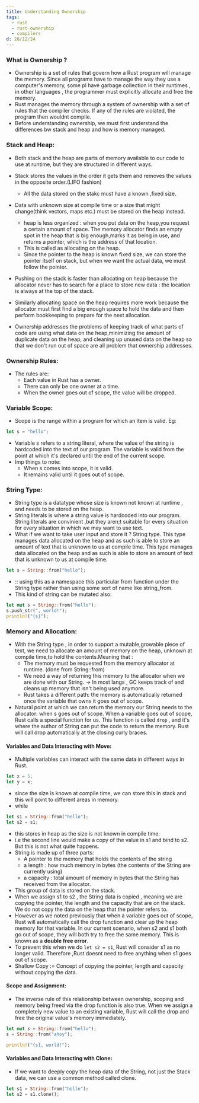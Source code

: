 ```yaml
---
title: Understanding Ownership
tags:
  - rust
  - rust-ownership
  - compilers
d: 28/12/24
---
```

### What is Ownership ?
- Ownership is a set of rules that govern how a Rust program will manage the memory. Since all programs have to manage the way they use a computer's memory, some pl have garbage collection in their runtimes , in other languages , the programmer must explicitly allocate and free the memory.
- Rust manages the memory through a system of ownership with a set of rules that the compiler checks. If any of the rules are violated, the program then wouldnt compile.
- Before understanding ownership, we must first understand the differences bw stack and heap and how is memory managed.
### Stack and Heap:
- Both stack and the heap are parts of memory available to our code to use at runtime, but they are structured in different ways. 
- Stack stores the values in the order it gets them and removes the values in the opposite order.(LIFO fashion)
	- All the data stored on the stakc must have a known ,fixed size.
- Data with unknown size at compile time or a size that might change(think vectors, maps etc.) must be stored on the heap instead.
	- heap is less organized : when you put data on the heap,you request a certain amount of space. The memory allocator finds an empty spot in the heap that is big enough,marks it as being in use, and returns a pointer, which is the address of that location.
	- This is called as allocating on the heap.
	- Since the pointer to the heap is known fixed size, we can store the pointer itself on stack, but when we want the actual data, we must follow the pointer.
- Pushing on the stack is faster than allocating on heap because the allocator never has to search for a place to store new data : the location is always at the top of the stack.
- Similarly allocating space on the heap requires more work because the allocator must first find a big enough space to hold the data and then perform bookkeeping to prepare for the next allocation.

- Ownership addresses the problems of keeping track of what parts of code are using what data on the heap,minimizing the amount of duplicate data on the heap, and cleaning up unused data on the heap so that we don't run out of space are all problem that ownership addresses.

### Ownership Rules:
- The rules are:
	- Each value in Rust has a owner.
	- There can only be one owner at a time.
	- When the owner goes out of scope, the value will be dropped.

### Variable Scope:
- Scope is the range within a program for which an item is valid. Eg:
```rust 
let s = "hello";
```
- Variable s refers to a string literal, where the value of the string is hardcoded into the text of our program. The variable is valid from the point at which it's declared until the end of the current scope. 
- Imp things to note:
	- When s comes into scope, it is valid.
	- It remains valid until it goes out of scope.
### String Type:
- String type is a datatype whose size is known not known at runtime , and needs to be stored on the heap.
- String literals is where a string value is hardcoded into our program. String literals are convinient ,but they aren;t suitable for every situation for every situation in which we may want to use text.
- What if we want to take user input and store it ? String type. This type manages data allocated on the heap and as such is able to store an amount of text that is unknown to us at compile time. This type manages data allocated on the heap and as such is able to store an amount of text that is unknown to us at compile time.
```rust
let s = String::from("hello");
```
- :: using this as a namespace this particular from function under the String type rather than using some sort of name like string_from.
- This kind of string can be mutated also:
```rust 
let mut s = String::from("hello");
s.push_str(", world!");
println!("{s}");
```

### Memory and Allocation:
- With the String type , in order to support a mutable,growable piece of text, we need to allocate an amount of memory on the heap, unknown at compile time,to hold the contents.Meaning that :
	- The memory must be requested from the memory allocator at runtime. (done from String::from)
	- We need a way of returning this memory to the allocator when we are done with our String. -> In most langs , GC keeps track of and cleans up memory that isn't being used anymore. 
	- Rust takes a different path: the memory is automatically returned once the variable that owns it goes out of scope.
- Natural point at which we can return the memory our String needs to the allocator: when s goes out of scope. When a variable goes out of scope, Rust calls a special function for us. This function is called `drop` , and it's where the author of String can put the code to return the memory. Rust will call drop automatically at the closing curly braces.

#### Variables and Data Interacting with Move:
- Multiple variables can interact with the same data in different ways in Rust.
```rust 
let x = 5;
let y = x;
```
- since the size is known at compile time, we can store this in stack and this will point to different areas in memory.
- while 
```rust 
let s1 = String::from("hello");
let s2 = s1;
```
- this stores in heap as the size is not known in compile time.
- i.e the second line would make a copy of the value in s1 and bind to s2. But this is not what quite happens.
- String is made up of three parts:
	- A pointer to the memory that holds the contents of the string 
	- a length : how much memory in bytes (the contents of the String are currently using)
	- a capacity : total amount of memory in bytes that the String has received from the allocator.
- This group of data is stored on the stack.
- When we assign s1 to s2 , the String data is copied , meaning we are copying the pointer, the length and the capacity that are on the stack. We do not copy the data on the heap that the pointer refers to.
- However as we noted previously that when a variable goes out of scope, Rust will automatically call the drop function and clear up the heap memory for that variable. In our current scenario, when s2 and s1 both go out of scope, they will both try to free the same memory. This is known as a **double free error**.
- To prevent this when we do `let s2 = s1`, Rust will consider s1 as no longer valid. Therefore ,Rust doesnt need to free anything when s1 goes out of scope.
- Shallow Copy := Concept of copying the pointer, length and capacity without copying the data.

#### Scope and Assignment:
- The inverse rule of this relationship between ownership, scoping and memory being freed via the drop function is also true. When we assign a completely new value to an existing variable, Rust will call the drop and free the original value's memory immediately.
```rust 
let mut s = String::from("hello");
s = String::from("ahoy");

println!("{s}, world!");
```
#### Variables and Data Interacting with Clone:
- If we want to deeply copy the heap data of the String, not just the Stack data, we can use a common method called clone. 
```rust 
let s1 = String::from("hello");
let s2 = s1.clone();
```